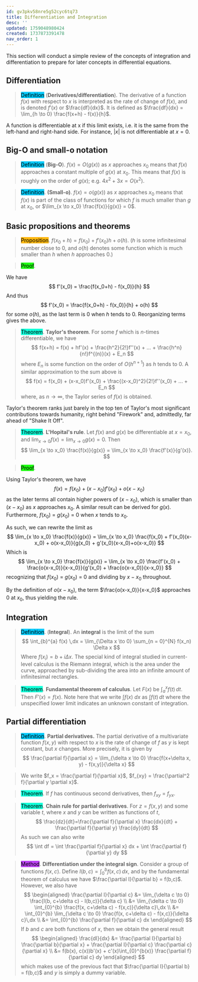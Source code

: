 ```yaml
---
id: gv3pkv58nre5g52cyc6tq73
title: Differentiation and Integration
desc: ''
updated: 1759048980424
created: 1737873391478
nav_order: 1
---
```

This section will conduct a simple review of the concepts of integration and differentiation to prepare for later concepts in differential equations.

## Differentiation
> <span style="background-color: #03cafc; color: black;">Definition</span> (**Derivatives/differentiation**).
The derivative of a function $f(x)$ with respect to $x$ is interpreted as the rate of change of $f(x)$, and is denoted $f'(x)$ or $\frac{df}{dx}$.
It is defined as $\frac{df}{dx} = \lim_{h \to 0} \frac{f(x+h) - f(x)}{h}$.

A function is differentiable at x if this limit exists, i.e. it is the same from the left-hand and right-hand side. For instance, $|x|$ is not differentiable at $x = 0$.

## Big-O and small-o notation

> <span style="background-color: #03cafc; color: black;">Definition</span> (**Big-O**). $f(x) = O(g(x))$ as $x$ approaches $x_0$ means that $f(x)$ approaches a constant multiple of $g(x)$ at $x_0$. This means that $f(x)$ is roughly on the order of $g(x)$; e.g. $4x^2 + 3x = O(x^2)$.


> <span style="background-color: #03cafc; color: black;">Definition</span>. **(Small-o)**. $f(x) = o(g(x))$ as $x$ approaches $x_0$ means that $f(x)$ is part of the class of functions for which $f$ is much smaller than $g$ at $x_0$, or $\lim_{x \to x_0} \frac{f(x)}{g(x)} = 0$.

## Basic propositions and theorems

> <span style="background-color: #ffb812; color: black;">Proposition</span>. $f(x_0 + h) = f(x_0) +  f'(x_0)h + o(h)$. ($h$ is some infinitesimal number close to 0, and $o(h)$ denotes some function which is much smaller than $h$ when $h$ approaches 0.)

> <span style="background-color: #1eff12; color: black;">Proof</span>.

We have
$$
    f'(x_0) =  \frac{f(x_0+h) - f(x_0)}{h}
$$
And thus   
$$
    f'(x_0) = \frac{f(x_0+h) - f(x_0)}{h} + o(h)
$$
for some $o(h)$, as the last term is 0 when $h$ tends to 0. Reorganizing terms gives the above.

> <span style="background-color: #12ffd7; color: black;">Theorem</span>. **Taylor's theorem**. For some $f$ which is $n$-times differentiable, we have
$$
    f(x+h) = f(x) + hf'(x) + \frac{h^2}{2!}f''(x) + ... + \frac{h^n}{n!}f^{(n)}(x) + E_n
$$
> where $E_n$ is some function on the order of $O(h^{n+1})$ as $h$ tends to 0. A similar approximation to the sum above is
$$
f(x) = f(x_0) + (x-x_0)f'(x_0) + \frac{(x-x_0)^2}{2!}f''(x_0) + ... + E_n
$$
where, as $n \to \infty$, the Taylor series of $f(x)$ is obtained.

Taylor's theorem ranks just barely in the top ten of Taylor's most significant contributions towards humanity, right behind "Firework" and, admittedly, far ahead of "Shake It Off".

> <span style="background-color: #12ffd7; color: black;">Theorem</span>. **L'Hopital's rule**. Let $f(x)$ and $g(x)$ be differentiable at $x = x_0$, and $\lim_{x \to 0} f(x) = \lim_{x \to 0} g(x) = 0$. Then
$$
    \lim_{x \to x_0} \frac{f(x)}{g(x)} = \lim_{x \to x_0} \frac{f'(x)}{g'(x)}.
$$

> <span style="background-color: #1eff12; color: black;">Proof</span>.

Using Taylor's theorem, we have 
$$
    f(x) =  f(x_0) + (x-x_0)f'(x_0) +  o(x-x_0)
$$
as the later terms all contain higher powers of $(x-x_0)$, which is smaller than $(x-x_0)$ as $x$ approaches $x_0$. A similar result can be derived for $g(x)$.
Furthermore, $f(x_0)$ = $g(x_0)$ = 0 when $x$ tends to $x_0$.

As such, we can rewrite the limit as
$$
    \lim_{x \to x_0} \frac{f(x)}{g(x)} = \lim_{x \to x_0} \frac{f(x_0) + f'(x_0)(x-x_0) + o(x-x_0)}{g(x_0) + g'(x_0)(x-x_0)+o(x-x_0)}  
$$
Which is 
$$
    \lim_{x \to x_0} \frac{f(x)}{g(x)} = \lim_{x \to x_0} \frac{f'(x_0) + \frac{o(x-x_0)}{x-x_0}}{g'(x_0) + \frac{o(x-x_0)}{x-x_0}}  
$$
recognizing that $f(x_0)$ = $g(x_0)$ = 0 and dividing by $x-x_0$ throughout. 

By the definition of $o(x-x_0)$, the term $\frac{o(x-x_0)}{x-x_0}$ approaches 0 at $x_0$, thus yielding the rule.

## Integration

> <span style="background-color: #03cafc; color: black;">Definition</span>. (**Integral**). An **integral** is the limit of the sum 
$$
\int_{b}^{a} f(x) \,dx =  \lim_{\Delta x \to 0} \sum_{n = 0}^{N} f(x_n) \Delta x    
$$
> Where $f(x_i) = b + i\Delta x$. The special kind of integral studied in current-level calculus is the Riemann integral, which is the area under the curve, approached by sub-dividing the area into an infinite amount of infinitesimal rectangles.

> <span style="background-color: #12ffd7; color: black;">Theorem</span>. **Fundamental theorem of calculus**. Let $F(x)$ be $\int_{a}^{x} f(t) \,dt$. Then $F'(x) = f(x)$. Note here that we write $\int f(x) \ dx$ as $\int_{}^{} f(t) \,dt$ where the unspecified lower limit indicates an unknown constant of integration. 

## Partial differentiation

> <span style="background-color: #03cafc; color: black;">Definition</span>. **Partial derivatives.** The partial derivative of a multivariate function $f(x,y)$ with respect to $x$ is the rate of change of $f$ as $y$ is kept constant, but $x$ changes. More precisely, it is given by 
$$
    \frac{\partial f}{\partial x} = \lim_{\delta x \to 0} \frac{f(x+\delta x, y) - f(x,y)}{\delta x}
$$

> We write $f_x = \frac{\partial f}{\partial x}$, $f_{xy} = \frac{\partial^2 f}{\partial y \partial x}$.

> <span style="background-color: #12ffd7; color: black;">Theorem</span>. If $f$ has continuous second derivatives, then $f_{xy}$ = $f_{yx}$.

> <span style="background-color: #12ffd7; color: black;">Theorem</span>. **Chain rule for partial derivatives**. For $z=f(x,y)$ and some variable $t$, where $x$ and $y$ can be written as functions of $t$,
$$
\frac{dz}{dt}=\frac{\partial f}{\partial x} \frac{dx}{dt} + \frac{\partial f}{\partial y} \frac{dy}{dt}
$$
> As such we can also write
$$
\int df =  \int \frac{\partial f}{\partial x} dx + \int \frac{\partial f}{\partial y} dy
$$

> <span style="background-color: #bc42f5; color: black;">Method</span>. **Differentiation under the integral sign**. Consider a group of functions $f(x,c)$.
Define $I(b,c) = \int_{0}^{b } f(x,c) \,dx$, and by the fundamental theorem of calculus we have $\frac{\partial I}{\partial b} = f(b,c)$.
However, we also have 
$$
\begin{aligned}
\frac{\partial I}{\partial c} &= \lim_{\delta c \to 0} \frac{I(b, c+\delta c) - I(b,c)}{\delta c} \\
&= \lim_{\delta c \to 0} \int_{0}^{b} \frac{f(x, c+\delta c)  - f(x,c)}{\delta c}\,dx \\
&= \int_{0}^{b} \lim_{\delta c \to 0} \frac{f(x, c+\delta c)  - f(x,c)}{\delta c}\,dx \\
&= \int_{0}^{b} \frac{\partial f}{\partial c} dx
\end{aligned}
$$
> If $b$ and $c$ are both functions of $x$, then we obtain the general result
$$
\begin{aligned}
\frac{dI}{dx} &= \frac{\partial I}{\partial b} \frac{\partial b}{\partial x} + \frac{\partial I}{\partial c} \frac{\partial c}{\partial x} \\
&= f(b(x), c(x))b'(x) + c'(x)\int_{0}^{b(x)} \frac{\partial f}{\partial c} dy
\end{aligned}
$$
> which makes use of the previous fact that $\frac{\partial I}{\partial b} = f(b,c)$ and $y$ is simply a dummy variable.
